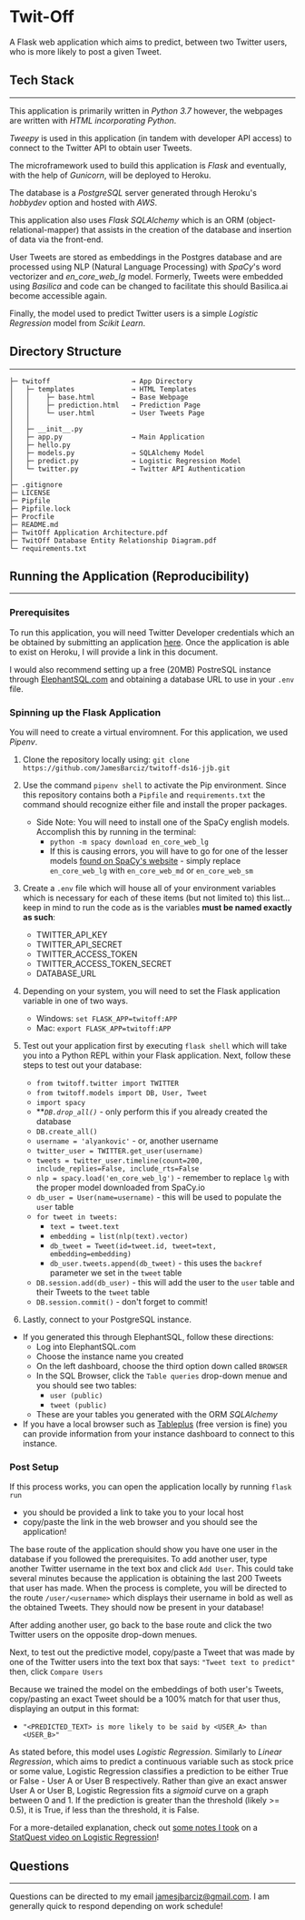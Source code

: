 # Twit-Off
A Flask web application which aims to predict, between two Twitter users, who is more likely to post a given Tweet.

## Tech Stack
---
This application is primarily written in *Python 3.7* however, the webpages are written with *HTML incorporating Python*.  

*Tweepy* is used in this application (in tandem with developer API access) to connect to the Twitter API to obtain user Tweets.

The microframework used to build this application is *Flask* and eventually, with the help of *Gunicorn*, will be deployed to Heroku.

The database is a *PostgreSQL* server generated through Heroku's *hobbydev* option and hosted with *AWS*.

This application also uses *Flask SQLAlchemy* which is an ORM (object-relational-mapper) that assists in the creation of the database and insertion of data via the front-end.

User Tweets are stored as embeddings in the Postgres database and are processed using NLP (Natural Language Processing) with *SpaCy*'s word vectorizer and *en_core_web_lg* model.  Formerly, Tweets were embedded using *Basilica* and code can be changed to facilitate this should Basilica.ai become accessible again.

Finally, the model used to predict Twitter users is a simple *Logistic Regression* model from *Scikit Learn*.

## Directory Structure
---
```
├─ twitoff                    → App Directory
│   ├─ templates              → HTML Templates
│   │    ├─ base.html         → Base Webpage
│   │    ├─ prediction.html   → Prediction Page
│   │    └─ user.html         → User Tweets Page
│   │
│   ├─ __init__.py
│   ├─ app.py                 → Main Application
│   ├─ hello.py
│   ├─ models.py              → SQLAlchemy Model
│   ├─ predict.py             → Logistic Regression Model
│   └─ twitter.py             → Twitter API Authentication
│
├─ .gitignore
├─ LICENSE
├─ Pipfile
├─ Pipfile.lock
├─ Procfile
├─ README.md
├─ TwitOff Application Architecture.pdf
├─ TwitOff Database Entity Relationship Diagram.pdf
└─ requirements.txt
```

## Running the Application (Reproducibility)
---
### Prerequisites
To run this application, you will need Twitter Developer credentials which an be obtained by submitting an application [here](https://developer.twitter.com/en).  Once the application is able to exist on Heroku, I will provide a link in this document.

I would also recommend setting up a free (20MB) PostreSQL instance through [ElephantSQL.com](https://www.elephantsql.com/) and obtaining a database URL to use in your `.env` file.

### Spinning up the Flask Application
You will need to create a virtual enviromnent.  For this application, we used *Pipenv*.
    
1. Clone the repository locally using: `git clone https://github.com/JamesBarciz/twitoff-ds16-jjb.git`
2. Use the command `pipenv shell` to activate the Pip environment.  Since this repository contains both a `Pipfile` and `requirements.txt` the command should recognize either file and install the proper packages.
    - Side Note: You will need to install one of the SpaCy english models.  Accomplish this by running in the terminal:
        - `python -m spacy download en_core_web_lg`
        - If this is causing errors, you will have to go for one of the lesser models [found on SpaCy's website](https://spacy.io/models/en) - simply replace `en_core_web_lg` with `en_core_web_md` or `en_core_web_sm`
3. Create a `.env` file which will house all of your environment variables which is necessary for each of these items (but not limited to) this list... keep in mind to run the code as is the variables **must be named exactly as such**:

    - TWITTER_API_KEY
    - TWITTER_API_SECRET
    - TWITTER_ACCESS_TOKEN
    - TWITTER_ACCESS_TOKEN_SECRET
    - DATABASE_URL

4. Depending on your system, you will need to set the Flask application variable in one of two ways.
    
    - Windows: `set FLASK_APP=twitoff:APP`
    - Mac: `export FLASK_APP=twitoff:APP`

5. Test out your application first by executing `flask shell` which will take you into a Python REPL within your Flask application.  Next, follow these steps to test out your database:

    - `from twitoff.twitter import TWITTER`
    - `from twitoff.models import DB, User, Tweet`
    - `import spacy`
    - ***`DB.drop_all()`* - only perform this if you already created the database
    - `DB.create_all()`
    - `username = 'alyankovic'` - or, another username
    - `twitter_user = TWITTER.get_user(username)`
    - `tweets = twitter_user.timeline(count=200, include_replies=False, include_rts=False`
    - `nlp = spacy.load('en_core_web_lg')` - remember to replace `lg` with the proper model downloaded from SpaCy.io
    - `db_user = User(name=username)` - this will be used to populate the `user` table
    - `for tweet in tweets:`
        - `text = tweet.text`
        - `embedding = list(nlp(text).vector)`
        - `db_tweet = Tweet(id=tweet.id, tweet=text, embedding=embedding)`
        - `db_user.tweets.append(db_tweet)` - this uses the `backref` parameter we set in the `tweet` table
    - `DB.session.add(db_user)` - this will add the user to the `user` table and their Tweets to the `tweet` table
    - `DB.session.commit()` - don't forget to commit!

6. Lastly, connect to your PostgreSQL instance.
- If you generated this through ElephantSQL, follow these directions:
    - Log into ElephantSQL.com
    - Choose the instance name you created
    - On the left dashboard, choose the third option down called `BROWSER`
    - In the SQL Browser, click the `Table queries` drop-down menue and you should see two tables:
        - `user (public)`
        - `tweet (public)`
    - These are your tables you generated with the ORM *SQLAlchemy*
- If you have a local browser such as [Tableplus](https://tableplus.com/) (free version is fine) you can provide information from your instance dashboard to connect to this instance.

### Post Setup
If this process works, you can open the application locally by running `flask run`
 - you should be provided a link to take you to your local host 
 - copy/paste the link in the web browser and you should see the application!

The base route of the application should show you have one user in the database if you followed the prerequisites.  To add another user, type another Twitter username in the text box and click `Add User`.  This could take several minutes because the application is obtaining the last 200 Tweets that user has made.  When the process is complete, you will be directed to the route `/user/<username>` which displays their username in bold as well as the obtained Tweets.  They should now be present in your database!

After adding another user, go back to the base route and click the two Twitter users on the opposite drop-down menues.

Next, to test out the predictive model, copy/paste a Tweet that was made by one of the Twitter users into the text box that says: `"Tweet text to predict"` then, click `Compare Users`

Because we trained the model on the embeddings of both user's Tweets, copy/pasting an exact Tweet should be a 100% match for that user thus, displaying an output in this format:
- `"<PREDICTED_TEXT> is more likely to be said by <USER_A> than <USER_B>"`

As stated before, this model uses *Logistic Regression*.  Similarly to *Linear Regression*, which aims to predict a continuous variable such as stock price or some value, Logistic Regression classifies a prediction to be either True or False - User A or User B respectively.  Rather than give an exact answer User A or User B, Logistic Regression fits a *sigmoid* curve on a graph between 0 and 1.  If the prediction is greater than the threshold (likely >= 0.5), it is True, if less than the threshold, it is False.

For a more-detailed explanation, check out [some notes I took](https://docs.google.com/document/d/1U3GQTPF2JY8DY9y6kqiH2gVc2OuKo888QBdwybhgHW0/edit?usp=sharing) on a [StatQuest video on Logistic Regression](https://www.youtube.com/watch?v=yIYKR4sgzI8)!

## Questions
---
Questions can be directed to my email jamesjbarciz@gmail.com.  I am generally quick to respond depending on work schedule!